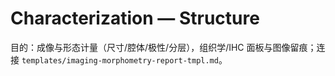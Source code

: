 # Characterization — Structure

目的：成像与形态计量（尺寸/腔体/极性/分层），组织学/IHC 面板与图像留痕；连接 `templates/imaging-morphometry-report-tmpl.md`。
